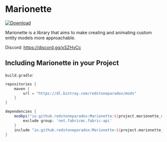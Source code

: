 # Marionette
[ ![Download](https://api.bintray.com/packages/redstoneparadox/mods/Marionette/images/download.svg?version=0.3.0-beta) ](https://bintray.com/redstoneparadox/mods/Marionette/0.3.0-beta/link)

Marionette is a library that aims to make creating and animating custom entity models more approachable.

Discord: https://discord.gg/xSZHvCc

## Including Marionette in your Project

`build.gradle`:
```gradle
repositories {
    maven {
        url = "https://dl.bintray.com/redstoneparadox/mods"
    }
}

dependencies {
    modApi("io.github.redstoneparadox:Marionette:${project.marionette_version}") {
        exclude group: 'net.fabricmc.fabric-api'
    }
    include "io.github.redstoneparadox:Marionette:${project.marionette_version}"
}
```
